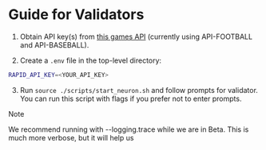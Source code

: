 # Guide for Validators

1. Obtain API key(s) from [this games API](https://rapidapi.com/search/Sports) (currently using API-FOOTBALL and API-BASEBALL).

2. Create a `.env` file in the top-level directory: 

```bash
RAPID_API_KEY=<YOUR_API_KEY>
```

3. Run `source ./scripts/start_neuron.sh` and follow prompts for validator. You can run this script with flags if you prefer not to enter prompts.

>[!NOTE]
> We recommend running with --logging.trace while we are in Beta. This is much more verbose, but it will help us
